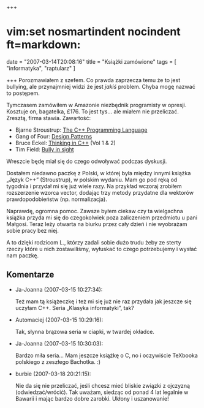 +++
# vim:set nosmartindent nocindent ft=markdown:
date = "2007-03-14T20:08:16"
title = "Książki zamówione"
tags = [ "informatyka", "raptularz" ]

+++
Porozmawiałem z szefem. Co prawda zaprzecza temu że to jest bullying, ale
przynajmniej widzi że jest _jakiś_ problem. Chyba mogę nazwać to postępem.

<!--more-->

Tymczasem zamówiłem w Amazonie niezbędnik programisty w opresji. Kosztuje on,
bagatelka, £176. To jest tys... ale miałem nie przeliczać. Zresztą, firma
stawia. Zawartość:

  * Bjarne Stroustrup: [The C++ Programming Language](http://en.wikipedia.org/wiki/The_C%2B%2B_Programming_Language)
  * Gang of Four: [Design Patterns](http://en.wikipedia.org/wiki/Design_Patterns)
  * Bruce Eckel: [Thinking in C++](http://www.mindview.net/Books/TICPP/ThinkingInCPP2e.html) (Vol 1 &amp; 2)
  * Tim Field: [Bully in sight](http://www.successunlimited.co.uk/books/bismain.htm)

Wreszcie będę miał się do czego odwoływać podczas dyskusji.

Dostałem niedawno paczkę z Polski, w której była między innymi książka „Język
C++” (Stroustrup), w polskim wydaniu. Mam go pod ręką od tygodnia i przydał mi
się już wiele razy. Na przykład wczoraj zrobiłem rozszerzenie wzorca vector,
dodając trzy metody przydatne dla wektorów prawdopodobieństw (np.
normalizacja).

Naprawdę, ogromna pomoc. Zawsze byłem ciekaw czy ta wielgachna książka przyda
mi się do czegokolwiek poza zaliczeniem przedmiotu u pani Małgosi. Teraz leży
otwarta na biurku przez cały dzień i nie wyobrażam sobie pracy bez niej.

A to dzięki rodzicom L., którzy zadali sobie dużo trudu żeby ze sterty rzeczy
które u nich zostawiliśmy, wyłuskać to czego potrzebujemy i wysłać nam paczkę.

## Komentarze

* Ja-Joanna (2007-03-15 10:27:34): <p>Też mam tą książeczkę i też mi się już nie
  raz przydała jak jeszcze się uczyłam C++. Seria „Klasyka informatyki”,
  tak?</p>
* Automaciej (2007-03-15 10:29:16): <p>Tak, słynna brązowa seria w ciapki, w
  twardej okładce.</p>
* Ja-Joanna (2007-03-15 10:30:03): <p>Bardzo miła seria&#8230; Mam jeszcze
  książkę o C, no i oczywiście TeXbooka polskiego z zeszłego Bachotka. :)</p>
* burbie (2007-03-18 20:21:15): <p>Nie da się nie przeliczać, jeśli chcesz mieć
  bliskie związki z ojczyzną (odwiedzać/wrócić). Tak uważam, siedząc od ponad 4
  lat legalnie w Bawarii i mając bardzo dobre zarobki. Ukłony i uszanowanie!</p>
